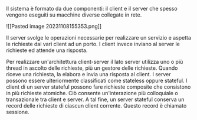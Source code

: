 Il sistema è formato da due componenti: il client e il server che spesso vengono eseguiti su macchine diverse collegate in rete.

![[Pasted image 20231108155353.png]]

Il server svolge le operazioni necessarie per realizzare un servizio e aspetta le richieste dai vari client ad un porto. I client invece inviano al server le richieste ed attende una risposta.

Per realizzare un'architettura client-server il lato server utilizza uno o più thread in ascolto delle richieste, più un gestore delle richieste. Quando riceve una richiesta, la elabora e invia una risposta al client. I server possono essere ulteriormente classificati come stateless oppure stateful.
I client di un server stateful possono fare richieste composite che consistono in più richieste atomiche. Ciò consente un'interazione più colloquiale o transazionale tra client e server. A tal fine, un server stateful conserva un record delle richieste di ciascun client corrente. Questo record è chiamato sessione.
